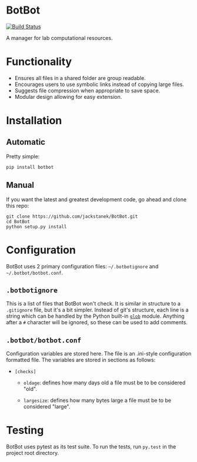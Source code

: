 # BotBot
[![Build Status](https://travis-ci.org/jackstanek/BotBot.svg?branch=master)](https://travis-ci.org/jackstanek/BotBot)

A manager for lab computational resources.

# Functionality

- Ensures all files in a shared folder are group readable.
- Encourages users to use symbolic links instead of copying large
  files.
- Suggests file compression when appropriate to save space.
- Modular design allowing for easy extension.

# Installation

## Automatic

Pretty simple:

```pip install botbot```

## Manual

If you want the latest and greatest development code, go ahead and
clone this repo:

```
git clone https://github.com/jackstanek/BotBot.git
cd BotBot
python setup.py install
```

# Configuration

BotBot uses 2 primary configuration files: `~/.botbotignore` and
`~/.botbot/botbot.conf`.

## `.botbotignore`

This is a list of files that BotBot won't check. It is similar in
structure to a `.gitignore` file, but it's a bit simpler. Instead of
git's structure, each line is a string which can be handled by the
Python built-in [`glob`](https://docs.python.org/3/library/glob.html)
module. Anything after a `#` character will be ignored, so these can
be used to add comments.

## `.botbot/botbot.conf`

Configuration variables are stored here. The file is an .ini-style
configuration formatted file. The variables are stored in sections as
follows:

- `[checks]`
    - `oldage`: defines how many days old a file must be to be
      considered "old".

    - `largesize`: defines how many bytes large a file must be to be
      considered "large".

# Testing

BotBot uses pytest as its test suite. To run the tests, run
```py.test``` in the project root directory.
